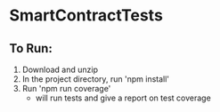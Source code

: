 # SmartContractTests
 
## To Run:
1. Download and unzip
2. In the project directory, run 'npm install'
3. Run 'npm run coverage'
   - will run tests and give a report on test coverage
